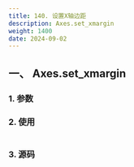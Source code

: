 ```yaml
---
title: 140. 设置X轴边距
description: Axes.set_xmargin
weight: 1400
date: 2024-09-02
---
```

<style>
th, td {
  border: 1px solid rgb(190, 190, 190);
}
</style>


## 一、 Axes.set_xmargin


### 1. 参数




### 2. 使用



```python


```


### 3. 源码
```python

```





